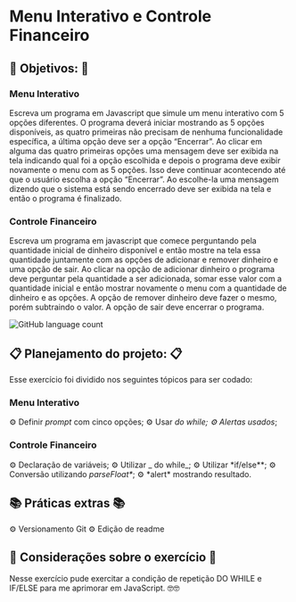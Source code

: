 # Menu Interativo e Controle Financeiro

## :dart: Objetivos: :dart:

### Menu Interativo

Escreva um programa em Javascript que simule um menu interativo com 5 opções diferentes. O programa deverá iniciar mostrando as 5 opções disponíveis, as quatro primeiras não precisam de nenhuma funcionalidade específica, a última opção deve ser a opção “Encerrar”. Ao clicar em alguma das quatro primeiras opções uma mensagem deve ser exibida na tela indicando qual foi a opção escolhida e depois o programa deve exibir novamente o menu com as 5 opções. Isso deve continuar acontecendo até que o usuário escolha a opção “Encerrar”. Ao escolhe-la uma mensagem dizendo que o sistema está sendo encerrado deve ser exibida na tela e então o programa é finalizado.

### Controle Financeiro

Escreva um programa em javascript que comece perguntando pela quantidade inicial de dinheiro disponível e então mostre na tela essa quantidade juntamente com as opções de adicionar e remover dinheiro e uma opção de sair. Ao clicar na opção de adicionar dinheiro o programa deve perguntar pela quantidade a ser adicionada, somar esse valor com a quantidade inicial e então mostrar novamente o menu com a quantidade de dinheiro e as opções. A opção de remover dinheiro deve fazer o mesmo, porém subtraindo o valor. A opção de sair deve encerrar o programa.

![GitHub language count](https://img.shields.io/github/languages/count/agathateixeira/exercicios-one-bit-code)

## :clipboard: Planejamento do projeto: :clipboard:

Esse exercício foi dividido nos seguintes tópicos para ser codado:

### Menu Interativo

:gear: Definir _prompt_ com cinco opções;
:gear: Usar _do while;
:gear: Alertas usados_;

### Controle Financeiro

:gear: Declaração de variáveis;
:gear: Utilizar _ do while_;
:gear: Utilizar *if/else\*\*;
:gear: Conversão utilizando *parseFloat\**;
:gear: *alert\* mostrando resultado.

## :books: Práticas extras :books:

:gear: Versionamento Git
:gear: Edição de readme

## :pencil: Considerações sobre o exercício :pencil:

Nesse exercício pude exercitar a condição de repetição DO WHILE e IF/ELSE para me aprimorar em JavaScript. :nerd_face::nerd_face:
